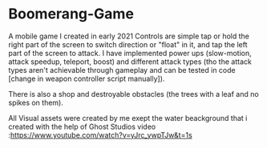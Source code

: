 # Boomerang-Game
A mobile game I created in early 2021
Controls are simple tap or hold the right part of the screen to switch direction or "float" in it, and tap the left part of the screen to attack.
I have implemented power ups (slow-motion, attack speedup, teleport, boost) and different attack types (tho the attack types aren't achievable through gameplay and can be tested in code [change in weapon controller script manually]).

There is also a shop and destroyable obstacles (the trees with a leaf and no spikes on them).


All Visual assets were created by me exept the water beackground that i created with the help of Ghost Studios video :https://www.youtube.com/watch?v=yJrc_ywpTJw&t=1s

